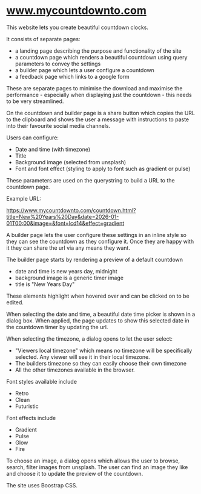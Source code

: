 # www.mycountdownto.com

This website lets you create beautiful countdown clocks.

It consists of separate pages:

- a landing page describing the purpose and functionality of the site
- a countdown page which renders a beautiful countdown using query parameters to convey the settings
- a builder page which lets a user configure a countdown
- a feedback page which links to a google form

These are separate pages to minimise the download and maximise the performance - especially when displaying just the countdown - this needs to be very streamlined.

On the countdown and builder page is a share button which copies the URL to the clipboard and shows the user a message with instructions to paste into their favourite social media channels.

Users can configure:

- Date and time (with timezone)
- Title
- Background image (selected from unsplash)
- Font and font effect (styling to apply to font such as gradient or pulse)

These parameters are used on the querystring to build a URL to the countdown page.

Example URL:

https://www.mycountdownto.com/countdown.html?title=New%20Years%20Day&date=2026-01-01T00:00&image=&font=lcd14&effect=gradient

A builder page lets the user configure these settings in an inline style so they can see the countdown as they configure it. Once they are happy with it they can share the url via any means they want.

The builder page starts by rendering a preview of a default countdown

- date and time is new years day, midnight
- background image is a generic timer image
- title is "New Years Day"

These elements highlight when hovered over and can be clicked on to be edited.

When selecting the date and time, a beautiful date time picker is shown in a dialog box. When applied, the page updates to show this selected date in the countdown timer by updating the url.

When selecting the timezone, a dialog opens to let the user select:

- "Viewers local timezone" which means no timezone will be specifically selected. Any viewer will see it in their local timezone.
- The builders timezone so they can easily choose their own timezone
- All the other timezones available in the browser.

Font styles available include

- Retro
- Clean
- Futuristic

Font effects include

- Gradient
- Pulse
- Glow
- Fire

To choose an image, a dialog opens which allows the user to browse, search, filter images from unsplash. The user can find an image they like and choose it to update the preview of the countdown.

The site uses Boostrap CSS.

